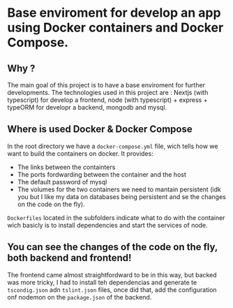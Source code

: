 # Base enviroment for develop an app using Docker containers and Docker Compose.


## Why ?
The main goal of this project is to have a base enviroment for further developments. The technologies used in this project are : Nextjs (with typescript) for develop a frontend, node (with typescript) + express + typeORM for developr a backend, mongodb and mysql.

## Where is used Docker & Docker Compose
In the root directory we have a ```docker-compose.yml``` file, wich tells how we want to build the containers on docker.
It provides:
- The links between the containters
- The ports fordwarding between the container and the host 
- The default password of mysql
- The volumes for the two containers we need to mantain persistent (idk you but I like my data on databases being persistent and se the changes on the code on the fly).

```Dockerfiles``` located in the subfolders indicate what to do with the container wich basicly is to install dependencies and start the services of node.

## You can see the changes of the code on the fly, both backend and frontend!

The frontend came almost straightfordward to be in this way, but backed was more tricky, I had to install teh dependencias and generate te ```tscondig.json``` adn ```tslint.json``` files, once did that, add the configuration onf nodemon on the ```package.json``` of the backend.